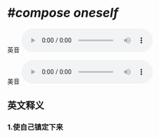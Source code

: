 # ***\#compose oneself*** 
英音
<audio src="./media/compose oneself1_AAC.aac" controls="controls"></audio>

美音
<audio src="./media/compose oneself2_AAC.aac" controls="controls"></audio>



  

英文释义
---
### 1.**使自己镇定下来**  


